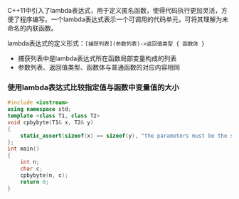 C++11中引入了lambda表达式，用于定义匿名函数，使得代码执行更加灵活，方便了程序编写。一个lambda表达式表示一个可调用的代码单元，可将其理解为未命名的内联函数。

lambda表达式的定义形式：`[捕获列表](参数列表)->返回值类型 { 函数体 }`

- 捕获列表中是lambda表达式所在函数局部变量构成的列表
- 参数列表、返回值类型、函数体与普通函数的对应内容相同

### 使用lambda表达式比较指定值与函数中变量值的大小

```c++
#include <iostream>
using namespace std;
template <class T1, class T2>
void cpbybyte(T1& x, T2& y)
{
	static_assert(sizeof(x) == sizeof(y), "the parameters must be the same width.");
};
int main()
{
	int n;
	char c;
	cpbybyte(n, c);
	return 0;
}
```
